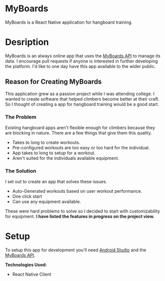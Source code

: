 # MyBoards
MyBoards is a React Native application for hangboard training. 

# Desription
MyBoards is an always online app that uses the [MyBoards API](https://github.com/barnacleDevelopments/MyBoardsAPI) to manage its data. I encourage pull requests if anyone is interested in further developing the platform. I'd like to one day have this app available to the wider public. 

## Reason for Creating MyBoards
This application grew as a passion project while I was attending college. I wanted to create software that helped climbers become better at their craft. So I thought of creating a app for hangboard training would be a good start. 

### The Problem
Existing hangboard apps aren't flexible enough for climbers because they are blocking in nature. There are a few things that give them this quality. 
- Takes to long to create workouts.
- Pre-configured workouts are too easy or too hard for the individual.
- App takes to long to setup for a workout.
- Aren't suited for the individuals available equipment. 

### The Solution
I set out to create an app that solves these issues. 
- Auto-Generated workouts based on user workout performance.
- One click start 
- Can use any equipment available. 

These were hard problems to solve so I decided to start with customizability for equipment. **I have listed the features in progress on the project view.**

# Setup
To setup this app for development you'll need [Android Studio](https://developer.android.com/studio) and the [MyBoards API](https://github.com/barnacleDevelopments/MyBoardsAPI).

**Technologies Used:**
- React Native Client

